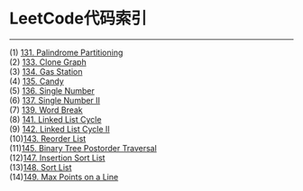 # LeetCode代码索引

------
(1)	[131. Palindrome Partitioning](https://github.com/wuleibupt/Algorithm/blob/master/leetcode/partition.cpp)<br>
(2) [133. Clone Graph](https://github.com/wuleibupt/Algorithm/blob/master/leetcode/cloneGraph.cpp)<br>
(3) [134. Gas Station](https://github.com/wuleibupt/Algorithm/blob/master/leetcode/gas-station.cpp)<br>
(4) [135. Candy](https://github.com/wuleibupt/Algorithm/blob/master/leetcode/candy.cpp)<br>
(5) [136. Single Number](https://github.com/wuleibupt/Algorithm/blob/master/leetcode/singleNumber1.cpp)<br>
(6) [137. Single Number II](https://github.com/wuleibupt/Algorithm/blob/master/leetcode/singleNumber2.cpp)<br>
(7) [139. Word Break](https://github.com/wuleibupt/Algorithm/blob/master/leetcode/wordBreak1.cpp)<br>
(8) [141. Linked List Cycle](https://github.com/wuleibupt/Algorithm/blob/master/leetcode/hasCycle.cpp)<br>
(9) [142. Linked List Cycle II](https://github.com/wuleibupt/Algorithm/blob/master/leetcode/detectCycle.cpp)<br>
(10)[143. Reorder List](https://github.com/wuleibupt/Algorithm/blob/master/leetcode/reorderList.cpp)<br>
(11)[145. Binary Tree Postorder Traversal](https://github.com/wuleibupt/Algorithm/blob/master/leetcode/postorderTraversal.cpp)<br>
(12)[147. Insertion Sort List](https://github.com/wuleibupt/Algorithm/blob/master/leetcode/insertionSortList.cpp)<br>
(13)[148. Sort List](https://github.com/wuleibupt/Algorithm/blob/master/leetcode/sortList.cpp)<br>
(14)[149. Max Points on a Line](https://github.com/wuleibupt/Algorithm/blob/master/leetcode/maxPoints.cpp)<br>